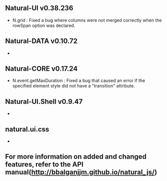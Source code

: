 ## Natural-UI v0.38.236
 * N.grid : Fixed a bug where columns were not merged correctly when the rowSpan option was declared.

## Natural-DATA v0.10.72
 *

## Natural-CORE v0.17.24
 * N.event.getMaxDuration : Fixed a bug that caused an error if the specified element style did not have a "transition" attribute.

## Natural-UI.Shell v0.9.47
 *

## natural.ui.css
 *

## For more information on added and changed features, refer to the API manual(http://bbalganjjm.github.io/natural_js/)
